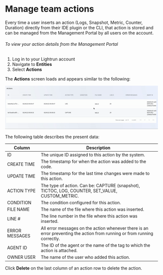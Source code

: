 # Manage team actions
Every time a user inserts an action (Logs, Snapshot, Metric, Counter, Duration) directly from their IDE plugin or the CLI, that action is stored and can be managed from the Management Portal by all users on the account.
###### To view your action details from the Management Portal 

1. Log in to your Lightrun account
2. Navigate to **Entities**
3. Select **Actions**

The **Actions** screen loads and appears similar to the following:
	
![App actions](assets/images/team-actions.gif)

The following table describes the present data: 

| Column         | Description                                                  |
| -------------- | ------------------------------------------------------------ |
| ID             | The unique ID assigned to this action by the system.         |
| CREATE TIME    | The timestamp for when the action was added to the code.     |
| UPDATE TIME    | The timestamp for the last time changes were made to this action. |
| ACTION TYPE   | The type of action. Can be: CAPTURE (snapshot), TICTOC, LOG, COUNTER, SET_VALUE, CUSTOM_METRIC. |
| CONDITION     | The condition configured for this action.                    |
| FILE NAME      | The name of the file where this action was inserted.         |
| LINE #         | The line number in the file where this action was inserted.  |
| ERROR MESSAGES | All error messages on the action whenever there is an error preventing the action from running or from running correctly. |
| AGENT ID       | The ID of the agent or the name of the tag to which the action is attached. |
| OWNER USER     | The name of the user who added this action.      |


Click **Delete** on the last column of an action row to delete the action.